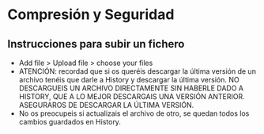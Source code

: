 ﻿# Compresión y Seguridad
## Instrucciones para subir un fichero
- Add file > Upload file > choose your files
- ATENCIÓN: recordad que si os queréis descargar la última versión de un archivo tenéis que darle a History y descargar la última versión. NO DESCARGUEIS UN ARCHIVO DIRECTAMENTE SIN HABERLE DADO A HISTORY, QUE A LO MEJOR DESCARGAIS UNA VERSIÓN ANTERIOR. ASEGURAROS DE DESCARGAR LA ÚLTIMA VERSIÓN.
- No os preocupeis si actualizais el archivo de otro, se quedan todos los cambios guardados en History.
